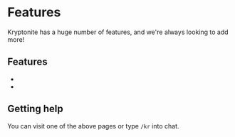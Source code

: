 # Features

Kryptonite has a huge number of features, and we're always looking to add more!

## Features
- [](KR-Exploit-Database.md)
- [](KR-Kryptonite-Optimisation-System.md)

## Getting help
You can visit one of the above pages or type `/kr` into chat.